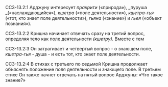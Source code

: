 ССЗ-13.2:1	Арджуну интересует _пракрити_ («природа»), _пуруша _(«наслаждающийся»), _кшетра_ («поле деятельности»), _кшетра-гья_ («тот, кто знает поле деятельности»), _гьяна_ («знание») и _гьея_ («объект познания»).

ССЗ-13.2:2	Кришна начинает отвечать сразу на третий вопрос, определяя тело как поле деятельности _(кшетру)._ Вместе с тем

ССЗ-13.2:3	Он затрагивает и четвертый вопрос - о знающем поле, _кшетра-гья -_ душа - и есть тот, кто знает поле деятельности.

ССЗ-13.2:4	В стихах с третьего по седьмой Кришна продолжает объяснять положение поля деятельности и знающего поле. В третьем стихе Он также начнет отвечать на пятый вопрос Арджуны: «Что такое знание?»